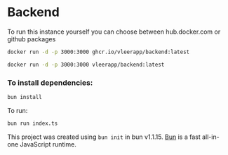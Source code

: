 # Backend

To run this instance yourself you can choose between hub.docker.com or github packages
```zsh
docker run -d -p 3000:3000 ghcr.io/vleerapp/backend:latest
```
```zsh
docker run -d -p 3000:3000 vleerapp/backend:latest
```



### To install dependencies:

```bash
bun install
```

To run:

```bash
bun run index.ts
```

This project was created using `bun init` in bun v1.1.15. [Bun](https://bun.sh) is a fast all-in-one JavaScript runtime.
